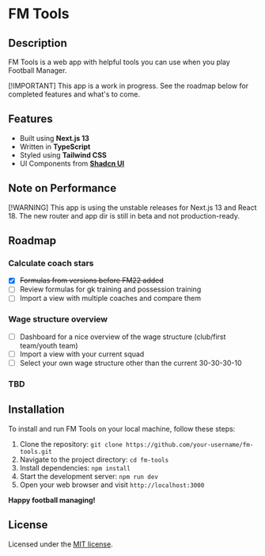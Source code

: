 # FM Tools

## Description

FM Tools is a web app with helpful tools you can use when you play Football Manager.

[!IMPORTANT]
This app is a work in progress. See the roadmap below for completed features and what's to come.

## Features

- Built using **Next.js 13**
- Written in **TypeScript**
- Styled using **Tailwind CSS**
- UI Components from [**Shadcn UI**](https://ui.shadcn.com/)

## Note on Performance

[!WARNING]
This app is using the unstable releases for Next.js 13 and React 18. The new router and app dir is still in beta and not production-ready. 

## Roadmap

### Calculate coach stars
- [x] ~~Formulas from versions before FM22 added~~
- [ ] Review formulas for gk training and possession training
- [ ] Import a view with multiple coaches and compare them

### Wage structure overview
- [ ] Dashboard for a nice overview of the wage structure (club/first team/youth team)
- [ ] Import a view with your current squad
- [ ] Select your own wage structure other than the current 30-30-30-10

### **TBD**

## Installation

To install and run FM Tools on your local machine, follow these steps:

1. Clone the repository: `git clone https://github.com/your-username/fm-tools.git`
2. Navigate to the project directory: `cd fm-tools`
3. Install dependencies: `npm install`
4. Start the development server: `npm run dev`
5. Open your web browser and visit `http://localhost:3000`

**Happy football managing!**

## License

Licensed under the [MIT license](https://github.com/robertjohanson93/fm-tools/blob/main/LICENSE.md).
